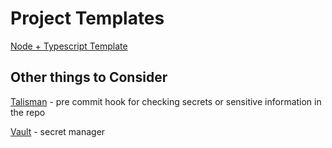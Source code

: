 # Project Templates

[Node + Typescript Template](./node-typescript)

## Other things to Consider

[Talisman](https://github.com/thoughtworks/talisman) - pre commit hook for checking secrets or sensitive information in the repo

[Vault](https://github.com/hashicorp/vault) - secret manager
